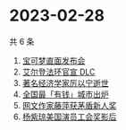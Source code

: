 # 2023-02-28

共 6 条

<!-- BEGIN -->
<!-- 最后更新时间 Tue Feb 28 2023 22:07:38 GMT+0800 (China Standard Time) -->

1. [宝可梦直面发布会](https://www.zhihu.com/search?q=%E5%AE%9D%E5%8F%AF%E6%A2%A6%E7%9B%B4%E9%9D%A2%E5%8F%91%E5%B8%83%E4%BC%9A)
1. [艾尔登法环官宣 DLC](https://www.zhihu.com/search?q=%E8%89%BE%E5%B0%94%E7%99%BB%E6%B3%95%E7%8E%AF%E5%AE%98%E5%AE%A3%20DLC)
1. [著名经济学家厉以宁逝世](https://www.zhihu.com/search?q=%E8%91%97%E5%90%8D%E7%BB%8F%E6%B5%8E%E5%AD%A6%E5%AE%B6%E5%8E%89%E4%BB%A5%E5%AE%81%E9%80%9D%E4%B8%96)
1. [全国最「有钱」城市出炉](https://www.zhihu.com/search?q=%E5%85%A8%E5%9B%BD%E6%9C%80%E3%80%8C%E6%9C%89%E9%92%B1%E3%80%8D%E5%9F%8E%E5%B8%82%E5%87%BA%E7%82%89)
1. [网文作家藤萍获茅盾新人奖](https://www.zhihu.com/search?q=%E7%BD%91%E6%96%87%E4%BD%9C%E5%AE%B6%E8%97%A4%E8%90%8D%E8%8E%B7%E8%8C%85%E7%9B%BE%E6%96%B0%E4%BA%BA%E5%A5%96)
1. [杨紫琼美国演员工会奖影后](https://www.zhihu.com/search?q=%E6%9D%A8%E7%B4%AB%E7%90%BC%E7%BE%8E%E5%9B%BD%E6%BC%94%E5%91%98%E5%B7%A5%E4%BC%9A%E5%A5%96%E5%BD%B1%E5%90%8E)

<!-- END -->

